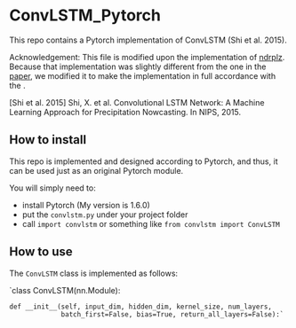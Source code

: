 # ConvLSTM_Pytorch
This repo contains a Pytorch implementation of ConvLSTM (Shi et al. 2015). 

Acknowledgement: This file is modified upon the implementation of [ndrplz](https://github.com/ndrplz/ConvLSTM_pytorch). Because that implementation was slightly different from the one in the [paper](https://arxiv.org/pdf/1506.04214.pdf), we modified it to make the implementation in full accordance with the . 

\[Shi et al. 2015\] Shi, X. et al. Convolutional LSTM Network: A Machine Learning Approach for Precipitation Nowcasting. In NIPS, 2015. 

## How to install
This repo is implemented and designed according to Pytorch, and thus, it can be used just as an original Pytorch module. 

You will simply need to: 
- install Pytorch (My version is 1.6.0)
- put the `convlstm.py` under your project folder
- call `import convlstm` or something like `from convlstm import ConvLSTM`

## How to use
The `ConvLSTM` class is implemented as follows: 

`class ConvLSTM(nn.Module):

    def __init__(self, input_dim, hidden_dim, kernel_size, num_layers,
                 batch_first=False, bias=True, return_all_layers=False):`
